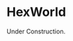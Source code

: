 # HexWorld

Under Construction.

<!-- [![Stable](https://img.shields.io/badge/docs-stable-blue.svg)](https://AgentLearn.github.io/HexWorld.jl/stable)
[![Dev](https://img.shields.io/badge/docs-dev-blue.svg)](https://AgentLearn.github.io/HexWorld.jl/dev)
[![Build Status](https://github.com/AgentLearn/HexWorld.jl/workflows/CI/badge.svg)](https://github.com/AgentLearn/HexWorld.jl/actions)
[![Coverage](https://codecov.io/gh/AgentLearn/HexWorld.jl/branch/master/graph/badge.svg)](https://codecov.io/gh/AgentLearn/HexWorld.jl) -->
